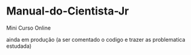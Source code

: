 # Manual-do-Cientista-Jr
Mini Curso Online 

ainda em produção (a ser comentado o codigo e trazer as problematica estudada)
